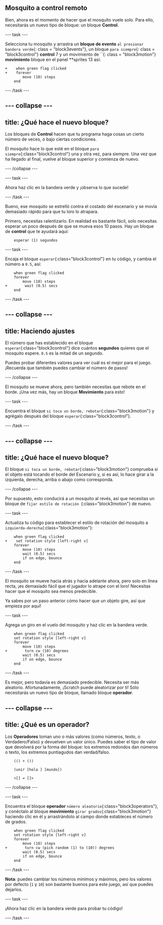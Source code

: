 ## Mosquito a control remoto

Bien, ahora es el momento de hacer que el mosquito vuele solo. Para ello, necesitarás un nuevo tipo de bloque: un bloque **Control**.

--- task ---

Selecciona tu mosquito y arrastra un **bloque de evento** `al presionar bandera verde`{: class = "block3events"}, un bloque `para siempre`{: class = "block3control"} **control** 7 y un movimiento de ``{: class = "block3motion"} **movimiento** bloque en el panel</strong> **sprites 13 así: </p>

```blocks3
+    when green flag clicked
+    forever
        move (10) steps
    end
```

--- /task ---


--- collapse ---
---
title: ¿Qué hace el nuevo bloque?
---

Los bloques de **Control** hacen que tu programa haga cosas un cierto número de veces, o bajo ciertas condiciones.

El mosquito hace lo que esté en el bloque `para siempre`{:class="block3control"} una y otra vez, para siempre. Una vez que ha llegado al final, vuelve al bloque superior y comienza de nuevo.

--- /collapse ---

--- task ---

Ahora haz clic en la bandera verde y ¡observa lo que sucede!

--- /task ---

Bueno, ese mosquito se estrelló contra el costado del escenario y se movía demasiado rápido para que tu loro lo atrapara.

Primero, necesitas ralentizarlo. En realidad es bastante fácil, solo necesitas esperar un poco después de que se mueva esos 10 pasos. Hay un bloque de **control** que te ayudará aquí:

```blocks3
    esperar (1) segundos
```

--- task ---

Encaja el bloque `esperar`{:class="block3control"} en tu código, y cambia el número a `0.5`, así:


```blocks3
    when green flag clicked
    forever
        move (10) steps
+        wait (0.5) secs
    end
```

--- /task ---

--- collapse ---
---
title: Haciendo ajustes
---

El número que has establecido en el bloque `esperar`{:class="block3control"} dice cuántos **segundos** quieres que el mosquito espere. `0.5` es la mitad de un segundo.

Puedes probar diferentes valores para ver cuál es el mejor para el juego. ¡Recuerda que también puedes cambiar el número de pasos!

--- /collapse ---

El mosquito se mueve ahora, pero también necesitas que rebote en el borde. ¡Una vez más, hay un bloque **Movimiento** para esto!

--- task ---

Encuentra el bloque `si toca un borde, rebotar`{:class="block3motion"} y agrégalo después del bloque `esperar`{:class="block3control"}.

--- /task ---

--- collapse ---
---
title: ¿Qué hace el nuevo bloque?
---

El bloque `si toca un borde, rebotar`{:class="block3motion"} comprueba si el objeto está tocando el borde del Escenario y, si es así, lo hace girar a la izquierda, derecha, arriba o abajo como corresponda.

--- /collapse ---

Por supuesto, esto conducirá a un mosquito al revés, así que necesitas un bloque de `fijar estilo de rotación `{:class="block3motion"} de nuevo.

--- task ---

Actualiza tu código para establecer el estilo de rotación del mosquito a `izquierda-derecha`{:class="block3motion"}:

```blocks3
    when green flag clicked
+    set rotation style [left-right v]
    forever
        move (10) steps
        wait (0.5) secs
        if on edge, bounce
    end
```

--- /task ---

El mosquito se mueve hacia atrás y hacia adelante ahora, pero solo en línea recta, ¡es demasiado fácil que el jugador lo atrape con el loro! Necesitas hacer que el mosquito sea menos predecible.

Ya sabes por un paso anterior cómo hacer que un objeto gire, así que empieza por aquí!

--- task ---

Agrega un giro en el vuelo del mosquito y haz clic en la bandera verde.

```blocks3
    when green flag clicked
    set rotation style [left-right v]
    forever
        move (10) steps
+        turn cw (10) degrees
        wait (0.5) secs
        if on edge, bounce
    end
```

--- /task ---

Es mejor, pero todavía es demasiado predecible. Necesita ser más aleatorio. Afortunadamente, ¡Scratch puede aleatorizar por ti! Sólo necesitarás un nuevo tipo de bloque, llamado bloque **operador**.

--- collapse ---
---
title: ¿Qué es un operador?
---

Los **Operadores** toman uno o más valores (como números, texto, o Verdadero/Falso) y devuelven un valor único. Puedes saber el tipo de valor que devolverá por la forma del bloque: los extremos redondos dan números o texto, los extremos puntiagudos dan verdad/falso.

```blocks3
    (() + ())

    (unir [hola ] [mundo])

    <[] = []>
```

--- /collapse ---

--- task ---

Encuentra el bloque **operador** `número aleatorio`{:class="block3operators"}, y conéctalo al bloque **movimiento** `girar grados`{:class="block3motion"} haciendo clic en él y arrastrándolo al campo donde estableces el número de grados.

```blocks3
    when green flag clicked
    set rotation style [left-right v]
    forever 
        move (10) steps
+        turn cw (pick random (1) to (10)) degrees
        wait (0.5) secs
        if on edge, bounce
    end
```

--- /task ---

**Nota**: puedes cambiar los números mínimos y máximos, pero los valores por defecto (`1` y `10`) son bastante buenos para este juego, así que puedes dejarlos.

--- task ---

¡Ahora haz clic en la bandera verde para probar tu código!

--- /task ---
